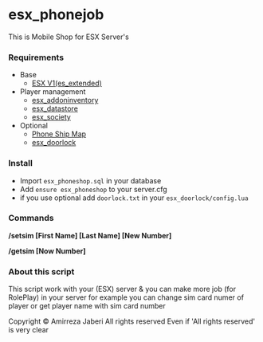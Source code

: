 # esx_phonejob

This is Mobile Shop for ESX Server's

### Requirements
* Base
   * [ESX V1(es_extended)](https://github.com/esx-framework/es_extended/releases)
* Player management
  * [esx_addoninventory](https://github.com/ESX-Org/esx_addoninventory)
  * [esx_datastore](https://github.com/ESX-Org/esx_datastore)
  * [esx_society](https://github.com/ESX-Org/esx_society)
* Optional
   * [Phone Ship Map](https://forum.cfx.re/t/vodafone-store-mlo/1435158)
   * [esx_doorlock](https://github.com/esx-community/esx_doorlock)

### Install
- Import `esx_phoneshop.sql` in your database
- Add `ensure esx_phoneshop` to your server.cfg
- if you use optional add `doorlock.txt` in your `esx_doorlock/config.lua`

### Commands
**/setsim [First Name] [Last Name] [New Number]**

**/getsim [Now Number]**

### About this script
This script work with your (ESX) server & you can make more job (for RolePlay) in your server for example you can change sim card numer of player or get player name with sim card number

Copyright © Amirreza Jaberi    All rights reserved    Even if 'All rights reserved' is very clear
